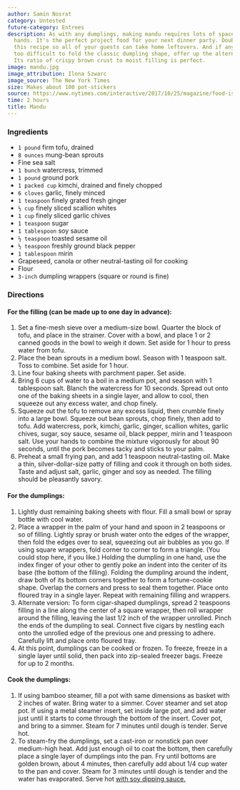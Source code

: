 ```yaml
---
author: Samin Nosrat
category: Untested
future-category: Entrees
description: As with any dumplings, making mandu requires lots of space, time and
  hands. It's the perfect project food for your next dinner party. Double or triple
  this recipe so all of your guests can take home leftovers. And if anyone finds it
  too difficult to fold the classic dumpling shape, offer up the alternate cigar shape.
  Its ratio of crispy brown crust to moist filling is perfect.
image: mandu.jpg
image_attribution: Ilona Szwarc
image_source: The New York Times
size: Makes about 100 pot-stickers
source: https://www.nytimes.com/interactive/2017/10/25/magazine/food-issue-samin-nosrat-hands-on-dumpling-party.html
time: 2 hours
title: Mandu
---
```


### Ingredients

* `1 pound` firm tofu, drained
* `8 ounces` mung-bean sprouts
* Fine sea salt
* `1 bunch` watercress, trimmed
* `1 pound` ground pork
* `1 packed cup` kimchi, drained and finely chopped
* `6 cloves` garlic, finely minced
* `1 teaspoon` finely grated fresh ginger
* `½ cup` finely sliced scallion whites
* `1 cup` finely sliced garlic chives
* `1 teaspoon` sugar
* `1 tablespoon` soy sauce
* `½ teaspoon` toasted sesame oil
* `½ teaspoon` freshly ground black pepper
* `1 tablespoon` mirin
* Grapeseed, canola or other neutral-tasting oil for cooking
* Flour
* `3-inch` dumpling wrappers (square or round is fine)

### Directions

#### For the filling (can be made up to one day in advance):

1. Set a fine-mesh sieve over a medium-size bowl. Quarter the block of tofu, and place in the strainer. Cover with a bowl, and place 1 or 2 canned goods in the bowl to weigh it down. Set aside for 1 hour to press water from tofu.
2. Place the bean sprouts in a medium bowl. Season with 1 teaspoon salt. Toss to combine. Set aside for 1 hour.
3. Line four baking sheets with parchment paper. Set aside.
4. Bring 6 cups of water to a boil in a medium pot, and season with 1 tablespoon salt. Blanch the watercress for 10 seconds. Spread out onto one of the baking sheets in a single layer, and allow to cool, then squeeze out any excess water, and chop finely.
5. Squeeze out the tofu to remove any excess liquid, then crumble finely into a large bowl. Squeeze out bean sprouts, chop finely, then add to tofu. Add watercress, pork, kimchi, garlic, ginger, scallion whites, garlic chives, sugar, soy sauce, sesame oil, black pepper, mirin and 1 teaspoon salt. Use your hands to combine the mixture vigorously for about 90 seconds, until the pork becomes tacky and sticks to your palm.
6. Preheat a small frying pan, and add 1 teaspoon neutral-tasting oil. Make a thin, silver-dollar-size patty of filling and cook it through on both sides. Taste and adjust salt, garlic, ginger and soy as needed. The filling should be pleasantly savory.

#### For the dumplings:

1. Lightly dust remaining baking sheets with flour. Fill a small bowl or spray bottle with cool water.
2. Place a wrapper in the palm of your hand and spoon in 2 teaspoons or so of filling. Lightly spray or brush water onto the edges of the wrapper, then fold the edges over to seal, squeezing out air bubbles as you go. If using square wrappers, fold corner to corner to form a triangle. (You could stop here, if you like.) Holding the dumpling in one hand, use the index finger of your other to gently poke an indent into the center of its base (the bottom of the filling). Folding the dumpling around the indent, draw both of its bottom corners together to form a fortune-cookie shape. Overlap the corners and press to seal them together. Place onto floured tray in a single layer. Repeat with remaining filling and wrappers.
3. Alternate version: To form cigar-shaped dumplings, spread 2 teaspoons filling in a line along the center of a square wrapper, then roll wrapper around the filling, leaving the last 1/2 inch of the wrapper unrolled. Pinch the ends of the dumpling to seal. Connect five cigars by nestling each onto the unrolled edge of the previous one and pressing to adhere. Carefully lift and place onto floured tray.
4. At this point, dumplings can be cooked or frozen. To freeze, freeze in a single layer until solid, then pack into zip-sealed freezer bags. Freeze for up to 2 months.

#### Cook the dumplings:

1. If using bamboo steamer, fill a pot with same dimensions as basket with 2 inches of water. Bring water to a simmer. Cover steamer and set atop pot. If using a metal steamer insert, set inside large pot, and add water just until it starts to come through the bottom of the insert. Cover pot, and bring to a simmer. Steam for 7 minutes until dough is tender. Serve hot.
2. To steam-fry the dumplings, set a cast-iron or nonstick pan over medium-high heat. Add just enough oil to coat the bottom, then carefully place a single layer of dumplings into the pan. Fry until bottoms are golden brown, about 4 minutes, then carefully add about 1/4 cup water to the pan and cover. Steam for 3 minutes until dough is tender and the water has evaporated. Serve hot [with soy dipping sauce.](https://cooking.nytimes.com/recipes/1018994-soy-dipping-sauce)